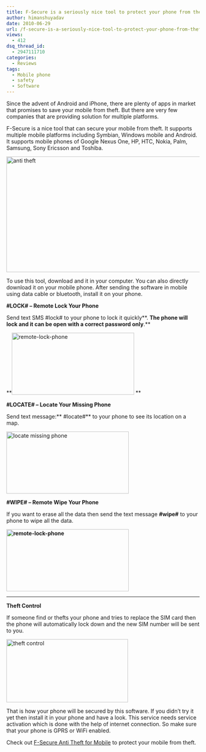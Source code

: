 ```yaml
---
title: F-Secure is a seriously nice tool to protect your phone from theft
author: himanshuyadav
date: 2010-06-29
url: /f-secure-is-a-seriously-nice-tool-to-protect-your-phone-from-theft/
views:
  - 412
dsq_thread_id:
  - 2947111710
categories:
  - Reviews
tags:
  - Mobile phone
  - safety
  - Software
---
```

Since the advent of Android and iPhone, there are plenty of apps in market that promises to save your mobile from theft. But there are very few companies that are providing solution for multiple platforms.

F-Secure is a nice tool that can secure your mobile from theft. It supports multiple mobile platforms including Symbian, Windows mobile and Android. It supports mobile phones of Google Nexus One, HP, HTC, Nokia, Palm, Samsung, Sony Ericsson and Toshiba.

<img class="wp-image-50138" style="border-width: 0px" src="http://cdn.devilsworkshop.org/files/2010/06/antitheft.png" border="0" alt="anti theft" width="596" height="302" />

To use this tool, download and it in your computer. You can also directly download it on your mobile phone. After sending the software in mobile using data cable or bluetooth, install it on your phone.

**#LOCK# &#8211; Remote Lock Your Phone**

Send text SMS #lock#<your code> to your phone to lock it quickly**. **The phone will lock and it can be open with a correct password only**.**

**<img style="border-width: 0px" src="http://cdn.devilsworkshop.org/files/2010/06/remotelockphone.png" border="0" alt="remote-lock-phone" width="319" height="162" /> **

**#LOCATE# &#8211; Locate Your Missing Phone**

Send text message:** #locate#<your code>** to your phone to see its location on a map.

<img style="border-width: 0px" src="http://cdn.devilsworkshop.org/files/2010/06/locatemissingphone.png" border="0" alt="locate missing phone" width="319" height="162" />

**#WIPE# &#8211; Remote Wipe Your Phone**

If you want to erase all the data then send the text message **#wipe#<your code>** to your phone to wipe all the data.

**<img style="border-width: 0px" src="http://cdn.devilsworkshop.org/files/2010/06/remotelockphone1.png" border="0" alt="remote-lock-phone" width="319" height="162" />**

** **

**Theft Control**

If someone find or thefts your phone and tries to replace the SIM card then the phone will automatically lock down and the new SIM number will be sent to you.

<img style="border-width: 0px" src="http://cdn.devilsworkshop.org/files/2010/06/theftcontrol.png" border="0" alt="theft control" width="317" height="165" />

That is how your phone will be secured by this software. If you didn’t try it yet then install it in your phone and have a look. This service needs service activation which is done with the help of internet connection. So make sure that your phone is GPRS or WiFi enabled.

Check out <a href="http://www.f-secure.com/en_US/products/mobile/anti-theft-for-mobile/index_main.html" onclick="_gaq.push(['_trackEvent', 'outbound-article', 'http://www.f-secure.com/en_US/products/mobile/anti-theft-for-mobile/index_main.html', 'F-Secure Anti Theft for Mobile']);" >F-Secure Anti Theft for Mobile</a> to protect your mobile from theft.

